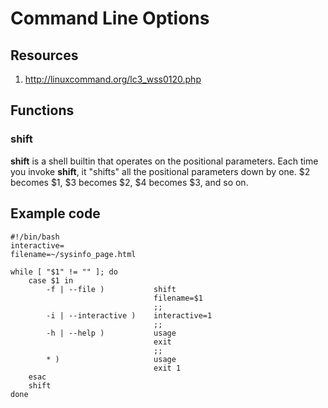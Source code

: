 # Command Line Options

## Resources
1. http://linuxcommand.org/lc3_wss0120.php

## Functions
### shift
**shift** is a shell builtin that operates on the positional parameters. Each time you invoke **shift**, it "shifts" all the positional parameters down by one. $2 becomes $1, $3 becomes $2, $4 becomes $3, and so on.

## Example code
```
#!/bin/bash
interactive=
filename=~/sysinfo_page.html

while [ "$1" != "" ]; do
    case $1 in
        -f | --file )           shift
                                filename=$1
                                ;;
        -i | --interactive )    interactive=1
                                ;;
        -h | --help )           usage
                                exit
                                ;;
        * )                     usage
                                exit 1
    esac
    shift
done
```
